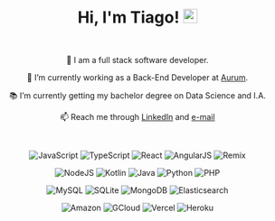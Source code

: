 <h1 align="center">
   Hi, I'm Tiago! <img src="https://media.giphy.com/media/hvRJCLFzcasrR4ia7z/giphy.gif" width="25px" height="25px">
</h1>
<br/>
<div align="center">
  <div>
     <p>📔 I am a full stack software developer.</p>
     <p>🌱 I’m currently working as a Back-End Developer at <a href='https://aurum.com.br/'>Aurum</a>.</p>
     <p>📚 I’m currently getting my bachelor degree on Data Science and I.A.</p>
     <p>📫 Reach me through <a href='https://www.linkedin.com/in/tiagoornelasadv/'>LinkedIn</a> and <a href="mailto: advtiagoornelas@gmail.com">e-mail</a></p>
  </div>
  <br/>
  <p>
     <img alt="JavaScript" src="https://img.shields.io/badge/JavaScript-F7DF1E?logo=javascript&logoColor=white&style=flat" />
     <img alt="TypeScript" src="https://img.shields.io/badge/TypeScript-3178C6?logo=typescript&logoColor=white&style=flat" />
     <img alt="React" src="https://img.shields.io/badge/React-61DAFB?logo=react&logoColor=white&style=flat" />
     <img alt="AngularJS" src="https://img.shields.io/badge/Angular JS-DD0031?logo=angular&logoColor=white&style=flat" />
     <img alt="Remix" src="https://img.shields.io/badge/Remix-000000?logo=remix&logoColor=white&style=flat" />
  </p>
  <p>
     <img alt="NodeJS" src="https://img.shields.io/badge/Node.JS-339933?style=for-the-badge&logo=node.js&logoColor=white&style=flat" />
     <img alt="Kotlin" src="https://img.shields.io/badge/Kotlin-7F52FF?style=for-the-badge&logo=kotlin&logoColor=white&style=flat" />
     <img alt="Java" src="https://img.shields.io/badge/Java-red?style=for-the-badge&logo=openjdk&logoColor=white&style=flat" />
     <img alt="Python" src="https://img.shields.io/badge/Python-3776AB?style=for-the-badge&logo=python&logoColor=white&style=flat" />
     <img alt="PHP" src="https://img.shields.io/badge/PHP-777BB4?style=for-the-badge&logo=php&logoColor=white&style=flat" />
  </p>
  <p>
     <img alt="MySQL" src="https://img.shields.io/badge/MySQL-4479A1?style=for-the-badge&logo=mysql&logoColor=white&style=flat" />
     <img alt="SQLite" src="https://img.shields.io/badge/SQLite-003B57?logo=sqlite&logoColor=white&style=flat" />
     <img alt="MongoDB" src="https://img.shields.io/badge/MongoDB-47A248?logo=mongodb&logoColor=white&style=flat" />
     <img alt="Elasticsearch" src="https://img.shields.io/badge/Elasticsearch-FEC619?logo=elasticsearch&logoColor=white&style=flat" />
  </p>
  <p>
     <img alt="Amazon" src="https://img.shields.io/badge/Amazon AWS-232F3E?logo=amazon+aws&logoColor=white&style=flat" />
     <img alt="GCloud" src="https://img.shields.io/badge/Google Cloud-4285F4?logo=google+cloud&logoColor=white&style=flat" />
     <img alt="Vercel" src="https://img.shields.io/badge/Vercel-000000?logo=vercel&logoColor=white&style=flat" />
     <img alt="Heroku" src="https://img.shields.io/badge/Heroku-430098?logo=heroku&logoColor=white&style=flat" />
  </p>
</div>
